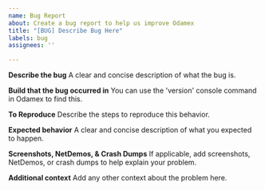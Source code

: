 ```yaml
---
name: Bug Report
about: Create a bug report to help us improve Odamex
title: "[BUG] Describe Bug Here"
labels: bug
assignees: ''

---
```


**Describe the bug**
A clear and concise description of what the bug is.

**Build that the bug occurred in**
You can use the 'version' console command in Odamex to find this.

**To Reproduce**
Describe the steps to reproduce this behavior.

**Expected behavior**
A clear and concise description of what you expected to happen.

**Screenshots, NetDemos, & Crash Dumps**
If applicable, add screenshots, NetDemos, or crash dumps to help explain your problem.

**Additional context**
Add any other context about the problem here.
